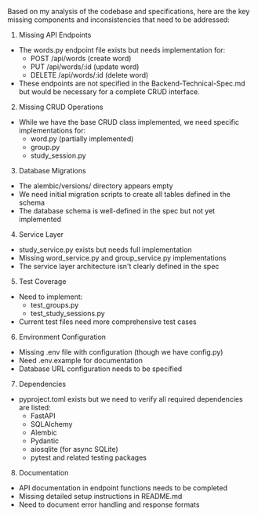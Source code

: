 Based on my analysis of the codebase and specifications, here are the key missing components and inconsistencies that need to be addressed:
1. Missing API Endpoints
  - The words.py endpoint file exists but needs implementation for:
    - POST /api/words (create word)
    - PUT /api/words/:id (update word)
    - DELETE /api/words/:id (delete word)
  - These endpoints are not specified in the Backend-Technical-Spec.md but would be necessary for a complete CRUD interface.
2. Missing CRUD Operations
  - While we have the base CRUD class implemented, we need specific implementations for:
    - word.py (partially implemented)
    - group.py
    - study_session.py
3. Database Migrations
  - The alembic/versions/ directory appears empty
  - We need initial migration scripts to create all tables defined in the schema
  - The database schema is well-defined in the spec but not yet implemented
4. Service Layer
  - study_service.py exists but needs full implementation
  - Missing word_service.py and group_service.py implementations
  - The service layer architecture isn't clearly defined in the spec
5. Test Coverage
  - Need to implement:
    - test_groups.py
    - test_study_sessions.py
  - Current test files need more comprehensive test cases
6. Environment Configuration
  - Missing .env file with configuration (though we have config.py)
  - Need .env.example for documentation
  - Database URL configuration needs to be specified
7. Dependencies
  - pyproject.toml exists but we need to verify all required dependencies are listed:
    - FastAPI
    - SQLAlchemy
    - Alembic
    - Pydantic
    - aiosqlite (for async SQLite)
    - pytest and related testing packages
8. Documentation
  - API documentation in endpoint functions needs to be completed
  - Missing detailed setup instructions in README.md
  - Need to document error handling and response formats
